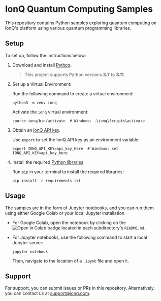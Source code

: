 # IonQ Quantum Computing Samples

This repository contains Python samples exploring quantum computing on IonQ's platform using various quantum programming libraries.

## Setup

To set up, follow the instructions below:

1. Download and install [Python](https://www.python.org/downloads/).

    > This project supports Python versions **3.7** to **3.11**.

2. Set up a Virtual Environment:

    Run the following command to create a virtual environment:

    ```shell
    python3 -m venv ionq
    ```

    Activate the `ionq` virtual environment:

    ```shell
    source ionq/bin/activate  # Windows: .\ionq\Scripts\activate
    ```

3. Obtain an [IonQ API key](https://cloud.ionq.com/settings/keys).

    Use `export` to set the IonQ API key as an environment variable:

    ```shell
    export IONQ_API_KEY=api_key_here  # Windows: set IONQ_API_KEY=api_key_here
    ```

4. Install the required [Python libraries](requirements.txt).

    Run `pip` in your terminal to install the required libraries:

    ```shell
    pip install -r requirements.txt
    ```

## Usage

The samples are in the form of Jupyter notebooks, and you can run them using either Google Colab or your local Jupyter installation.

- For Google Colab, open the notebook by clicking on the ![Open in Colab](https://colab.research.google.com/assets/colab-badge.svg) badge located in each subdirectory's `README.md`.

- For Jupyter notebooks, use the following command to start a local Jupyter server:

    ```shell
    jupyter notebook
    ```

    Then, navigate to the location of a `.ipynb` file and open it.

## Support

For support, you can submit issues or PRs in this repository. Alternatively, you can contact us at [support@ionq.com](mailto:support@ionq.com?subject=SDK%20help).
